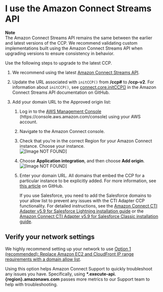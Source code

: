 # I use the Amazon Connect Streams API<a name="upgrade-ccp-streams-api"></a>

**Note**  
The Amazon Connect Streams API remains the same between the earlier and latest versions of the CCP\. We recommend validating custom implementations built using the Amazon Connect Streams API when upgrading versions to ensure consistency in behavior\.

Use the following steps to upgrade to the latest CCP\. 

1. We recommend using the latest [Amazon Connect Streams API](https://github.com/amazon-connect/amazon-connect-streams)\. 

1. Update the URL associated with `initCCP()` from **/ccp\#** to **/ccp\-v2**\. For information about `initCCP()`, see [connect\.core\.initCCP\(\)](https://github.com/aws/amazon-connect-streams#initialization) in the Amazon Connect Streams API documentation on GitHub\.

1. Add your domain URL to the Approved origin list: 

   1. Log in to the [AWS Management Console](https://console.aws.amazon.com/console) \(https://console\.aws\.amazon\.com/console\) using your AWS account\. 

   1. Navigate to the Amazon Connect console\.

   1. Check that you're in the correct Region for your Amazon Connect instance\. Choose your instance\.  
![\[Image NOT FOUND\]](http://docs.aws.amazon.com/connect/latest/adminguide/images/tutorial1-lex-custom-bot18.png)

   1. Choose **Application integration**, and then choose **Add origin**\.  
![\[Image NOT FOUND\]](http://docs.aws.amazon.com/connect/latest/adminguide/images/upgradeccp-application-integration.png)

   1. Enter your domain URL\. All domains that embed the CCP for a particular instance to be explicitly added\. For more information, see [this article](https://github.com/amazon-connect/amazon-connect-streams#whitelisting) on GitHub\. 

      If you use Salesforce, you need to add the Salesforce domains to your allow list to prevent any issues with the CTI Adapter CCP functionality\. For detailed instructions, see the  [Amazon Connect CTI Adapter v5\.9 for Salesforce Lightning installation guide](https://github.com/amazon-connect/amazon-connect-salesforce-cti/blob/main/util/lightning.pdf) or the [Amazon Connect CTI Adapter v5\.9 for Salesforce Classic installation guide](https://github.com/amazon-connect/amazon-connect-salesforce-cti/blob/main/util/classic.pdf)\. 

## Verify your network settings<a name="upgrade-verify-network-settings"></a>

We highly recommend setting up your network to use [Option 1 \(recommended\): Replace Amazon EC2 and CloudFront IP range requirements with a domain allow list](ccp-networking.md#option1)\. 

Using this option helps Amazon Connect Support to quickly troubleshoot any issues you have\. Specifically, using **\*\.execute\-api\.\{region\}\.amazonaws\.com** passes more metrics to our Support team to help with troubleshooting\. 